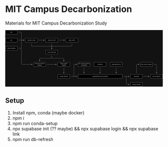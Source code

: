 # MIT Campus Decarbonization
Materials for MIT Campus Decarbonization Study

![Technology Overview](./figures/technology-overview.drawio.png)

## Setup

1. Install npm, conda (maybe docker)
2. npm i
3. npm run conda-setup
4. npx supabase init (?? maybe) && npx supabase login && npx supabase link
5. npm run db-refresh
